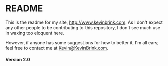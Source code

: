# README

This is the readme for my site, http://www.kevinbrink.com. As I don't expect any
other people to be contributing to this repository, I don't see much use in
waxing too eloquent here.

However, if anyone has some suggestions for how to better it, I'm all ears; feel
free to contact me at Kevin@KevinBrink.com.

#### Version 2.0
